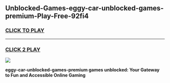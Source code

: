 
## Unblocked-Games-eggy-car-unblocked-games-premium-Play-Free-92fi4
<h3>
<a href="https://premium76.site?title=eggy-car-unblocked-games-premium&ref=18A1">CLICK TO PLAY</a></h3>
<hr>

<h3>
<a href="https://premium76.site?title=eggy-car-unblocked-games-premium&ref=18A1">CLICK 2 PLAY</a>
  
</h3>

<a href="https://premium76.site?title=eggy-car-unblocked-games-premium&ref=18A1"><img src="https://clearcache.store/games.png"></a>


**eggy-car-unblocked-games-premium games unblocked: Your Gateway to Fun and Accessible Online Gaming**
